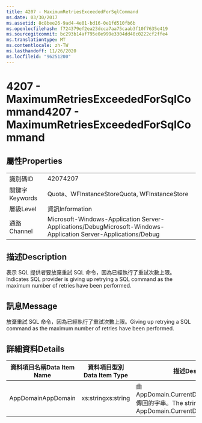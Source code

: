 ```yaml
---
title: 4207 - MaximumRetriesExceededForSqlCommand
ms.date: 03/30/2017
ms.assetid: 8c8bee26-9ad4-4e01-bd16-0e1fd510fb6b
ms.openlocfilehash: f724379ef2ea23dcca7aa75caab3f10f7635e419
ms.sourcegitcommit: bc293b14af795e0e999e3304dd40c0222cf2ffe4
ms.translationtype: MT
ms.contentlocale: zh-TW
ms.lasthandoff: 11/26/2020
ms.locfileid: "96251200"
---
```

# <a name="4207---maximumretriesexceededforsqlcommand"></a><span data-ttu-id="5b467-102">4207 - MaximumRetriesExceededForSqlCommand</span><span class="sxs-lookup"><span data-stu-id="5b467-102">4207 - MaximumRetriesExceededForSqlCommand</span></span>

## <a name="properties"></a><span data-ttu-id="5b467-103">屬性</span><span class="sxs-lookup"><span data-stu-id="5b467-103">Properties</span></span>  
  
|||  
|-|-|  
|<span data-ttu-id="5b467-104">識別碼</span><span class="sxs-lookup"><span data-stu-id="5b467-104">ID</span></span>|<span data-ttu-id="5b467-105">4207</span><span class="sxs-lookup"><span data-stu-id="5b467-105">4207</span></span>|  
|<span data-ttu-id="5b467-106">關鍵字</span><span class="sxs-lookup"><span data-stu-id="5b467-106">Keywords</span></span>|<span data-ttu-id="5b467-107">Quota、WFInstanceStore</span><span class="sxs-lookup"><span data-stu-id="5b467-107">Quota, WFInstanceStore</span></span>|  
|<span data-ttu-id="5b467-108">層級</span><span class="sxs-lookup"><span data-stu-id="5b467-108">Level</span></span>|<span data-ttu-id="5b467-109">資訊</span><span class="sxs-lookup"><span data-stu-id="5b467-109">Information</span></span>|  
|<span data-ttu-id="5b467-110">通路</span><span class="sxs-lookup"><span data-stu-id="5b467-110">Channel</span></span>|<span data-ttu-id="5b467-111">Microsoft-Windows-Application Server-Applications/Debug</span><span class="sxs-lookup"><span data-stu-id="5b467-111">Microsoft-Windows-Application Server-Applications/Debug</span></span>|  
  
## <a name="description"></a><span data-ttu-id="5b467-112">描述</span><span class="sxs-lookup"><span data-stu-id="5b467-112">Description</span></span>  

 <span data-ttu-id="5b467-113">表示 SQL 提供者要放棄重試 SQL 命令，因為已經執行了重試次數上限。</span><span class="sxs-lookup"><span data-stu-id="5b467-113">Indicates SQL provider is giving up retrying a SQL command as the maximum number of retries have been performed.</span></span>  
  
## <a name="message"></a><span data-ttu-id="5b467-114">訊息</span><span class="sxs-lookup"><span data-stu-id="5b467-114">Message</span></span>  

 <span data-ttu-id="5b467-115">放棄重試 SQL 命令，因為已經執行了重試次數上限。</span><span class="sxs-lookup"><span data-stu-id="5b467-115">Giving up retrying a SQL command as the maximum number of retries have been performed.</span></span>  
  
## <a name="details"></a><span data-ttu-id="5b467-116">詳細資料</span><span class="sxs-lookup"><span data-stu-id="5b467-116">Details</span></span>  
  
|<span data-ttu-id="5b467-117">資料項目名稱</span><span class="sxs-lookup"><span data-stu-id="5b467-117">Data Item Name</span></span>|<span data-ttu-id="5b467-118">資料項目型別</span><span class="sxs-lookup"><span data-stu-id="5b467-118">Data Item Type</span></span>|<span data-ttu-id="5b467-119">描述</span><span class="sxs-lookup"><span data-stu-id="5b467-119">Description</span></span>|  
|--------------------|--------------------|-----------------|  
|<span data-ttu-id="5b467-120">AppDomain</span><span class="sxs-lookup"><span data-stu-id="5b467-120">AppDomain</span></span>|<span data-ttu-id="5b467-121">xs:string</span><span class="sxs-lookup"><span data-stu-id="5b467-121">xs:string</span></span>|<span data-ttu-id="5b467-122">由 AppDomain.CurrentDomain.FriendlyName 傳回的字串。</span><span class="sxs-lookup"><span data-stu-id="5b467-122">The string returned by AppDomain.CurrentDomain.FriendlyName.</span></span>|
